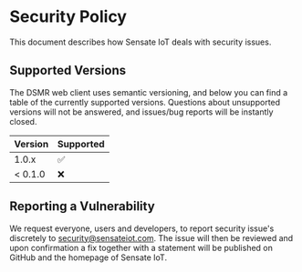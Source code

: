 # Security Policy

This document describes how Sensate IoT deals with security issues.

## Supported Versions

The DSMR web client uses semantic versioning, and below you can find a table of
the currently supported versions. Questions about unsupported versions will not
be answered, and issues/bug reports will be instantly closed.

| Version   | Supported          |
| --------- | ------------------ |
| 1.0.x     | :white_check_mark: |
| < 0.1.0   | :x:                |

## Reporting a Vulnerability

We request everyone, users and developers, to report security issue's discretely to
security@sensateiot.com. The issue will then be reviewed and upon confirmation a
fix together with a statement will be published on GitHub and the homepage of Sensate IoT.

